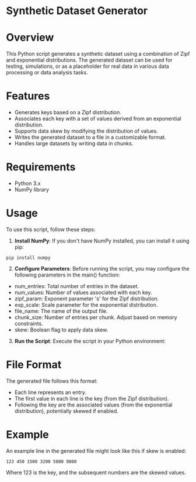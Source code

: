 # Synthetic Dataset Generator

# Overview
This Python script generates a synthetic dataset using a combination of Zipf and exponential distributions. The generated dataset can be used for testing, simulations, or as a placeholder for real data in various data processing or data analysis tasks.

# Features
* Generates keys based on a Zipf distribution.
* Associates each key with a set of values derived from an exponential distribution.
* Supports data skew by modifying the distribution of values.
* Writes the generated dataset to a file in a customizable format.
* Handles large datasets by writing data in chunks.

# Requirements
* Python 3.x
* NumPy library

# Usage
To use this script, follow these steps:

1. **Install NumPy**: If you don't have NumPy installed, you can install it using pip:

```commandline
pip install numpy
```

2. **Configure Parameters**: Before running the script, you may configure the following parameters in the main() function:

* num_entries: Total number of entries in the dataset.
* num_values: Number of values associated with each key.
* zipf_param: Exponent parameter 's' for the Zipf distribution.
* exp_scale: Scale parameter for the exponential distribution.
* file_name: The name of the output file.
* chunk_size: Number of entries per chunk. Adjust based on memory constraints.
* skew: Boolean flag to apply data skew.

3. **Run the Script**: Execute the script in your Python environment:

# File Format
The generated file follows this format:

* Each line represents an entry.
* The first value in each line is the key (from the Zipf distribution).
* Following the key are the associated values (from the exponential distribution), potentially skewed if enabled.

# Example
An example line in the generated file might look like this if skew is enabled:

```
123 450 1500 3200 5000 9800
```
Where 123 is the key, and the subsequent numbers are the skewed values.

